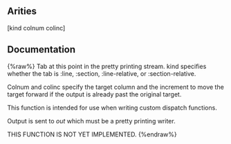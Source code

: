 ## Arities
[kind colnum colinc]

## Documentation
{%raw%}
Tab at this point in the pretty printing stream. kind specifies whether the tab
is :line, :section, :line-relative, or :section-relative. 

Colnum and colinc specify the target column and the increment to move the target
forward if the output is already past the original target.

This function is intended for use when writing custom dispatch functions.

Output is sent to *out* which must be a pretty printing writer.

THIS FUNCTION IS NOT YET IMPLEMENTED.
{%endraw%}
